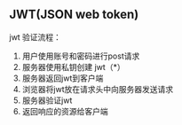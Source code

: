 ## JWT(JSON web token)

jwt 验证流程：
1. 用户使用账号和密码进行post请求
2. 服务器使用私钥创建 jwt（*）
3. 服务器返回jwt到客户端
4. 浏览器将jwt放在请求头中向服务器发送请求
5. 服务器验证jwt
6. 返回响应的资源给客户端